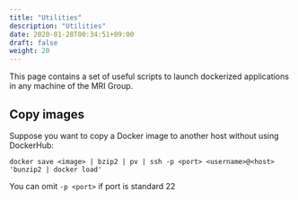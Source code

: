 ```yaml
---
title: "Utilities"
description: "Utilities"
date: 2020-01-28T00:34:51+09:00
draft: false
weight: 20
---
```


This page contains a set of useful scripts to launch dockerized applications in any machine of the MRI Group.

## Copy images

Suppose you want to copy a Docker image to another host without using DockerHub:

```
docker save <image> | bzip2 | pv | ssh -p <port> <username>@<host> 'bunzip2 | docker load'
```

You can omit `-p <port>` if port is standard 22
